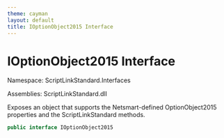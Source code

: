 ```yaml
---
theme: cayman
layout: default
title: IOptionObject2015 Interface
---
```


# IOptionObject2015 Interface

Namespace: ScriptLinkStandard.Interfaces

Assemblies: ScriptLinkStandard.dll

Exposes an object that supports the Netsmart-defined OptionObject2015 properties and the ScriptLinkStandard methods.

```c#
public interface IOptionObject2015
```
